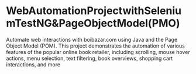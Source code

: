 # WebAutomationProjectwithSeleniumTestNG&PageObjectModel(PMO)
Automate web interactions with boibazar.com using Java and the Page Object Model (POM). This project demonstrates the automation of various features of the popular online book retailer, including scrolling, mouse hover actions, menu selection, text filtering, book overviews, shopping cart interactions, and more
